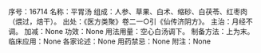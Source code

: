 序号：16714
名称：平胃汤
组成：人参、草果、白术、缩砂、白茯苓、红枣肉（煨过，焙干）。
出处：《医方类聚》卷二一○引《仙传济阴方》。
主治：月经不调。
加减：None
功效：None
用法用量：空心白汤调下。
制备方法：上为末。
临床应用：None
各家论述：None
用药禁忌：None
附注：None
